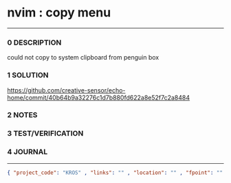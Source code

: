# nvim : copy menu
--------------------------------
### 0 DESCRIPTION

could not copy to system clipboard from penguin box

### 1 SOLUTION

https://github.com/creative-sensor/echo-home/commit/40b64b9a32276c1d7b880fd622a8e52f7c2a8484

### 2 NOTES


### 3 TEST/VERIFICATION


### 4 JOURNAL



--------------------------------
```json
{ "project_code": "KROS" , "links": "" , "location": "" , "fpoint": "" }
```
